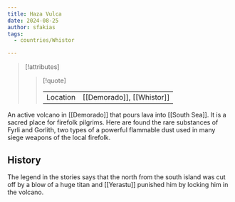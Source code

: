 ```yaml
---
title: Haza Vulca
date: 2024-08-25
author: sfakias
tags:
  - countries/Whistor

---
```

> [!attributes]
> 
> > [!quote]
> >
> > | | |
> > | --- | --- |
> > | Location | [[Demorado]], [[Whistor]] |

An active volcano in [[Demorado]] that pours lava into [[South Sea]]. It is a sacred place for firefolk pilgrims. Here are found the rare substances of Fyrli and Gorlith, two types of a powerful flammable dust used in many siege weapons of the local firefolk.

## History

The legend in the stories says that the north from the south island was cut off by a blow of a huge titan and [[Yerastu]] punished him by locking him in the volcano.
